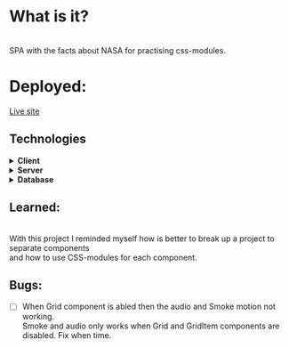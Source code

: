 # What is it?
<br>
SPA with the facts about NASA for practising css-modules.

# Deployed:

[Live site](https://julija777rocket2modules.netlify.app/)


## Technologies

<details>
  <summary><b>Client</b></summary>
  
  - HTML
  - CSS
  - JavaScript
   - React
  
  - [NPM](https://www.npmjs.com/)
  -https://animate.style/  <br> -$ npm install animate.css --save  <br> -$ npm install classnames


</details>

<details>
  <summary><b>Server</b></summary>

Not used this time. Local Data in Data folder

</details>

<details>
  <summary><b>Database</b></summary>

Not used this time. Local Data in Data folder

</details>

## Learned: 

<br>
With this project I reminded myself how is better to break up a project to separate components <br>
and how to use CSS-modules for each component.

## Bugs:

- [ ] When Grid component is abled then the audio and Smoke motion not working.<br>
       Smoke and audio only works when Grid and GridItem components are disabled. Fix when time.
